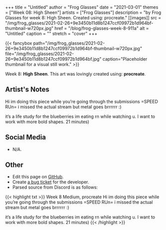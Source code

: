 +++
title =       "Untitled"
author =      "Frog Glasses"
date =        "2021-03-01"
themes =      ["Week 08: High Sheen"]
artists =     ["Frog Glasses"]
description = "by Frog Glasses for week 8: High Sheen. Created using: procreate."
[[images]]
      src = "/img/frog_glasses/2021-02-26+9e3450b11d8b1247ccf09972b1d964bf-thumbnail-w720px.jpg"
      href = "/blog/frog-glasses-week-8-911a"
      alt = "Untitled"
      caption = ""
      stretch = "cover"
+++

{{< fancybox path="/img/frog_glasses/2021-02-26+9e3450b11d8b1247ccf09972b1d964bf-thumbnail-w720px.jpg" file="/img/frog_glasses/2021-02-26+9e3450b11d8b1247ccf09972b1d964bf.jpg" caption="Placeholder thumbnail for a visual still work." >}}


Week 8: **High Sheen**. This art was lovingly created using: **procreate**.

## Artist's Notes

Hi im doing this piece while you’re going through the submissions =SPEED RUn= i missed the actual stream but metal goes brrrrrr :) 

it’s  a life study for the blueberries im eating rn while watching u. I want to work with more bold shapes. 21 minutes)

## Social Media

- N/A.

## Other

- Edit this page on [GitHub](https://github.com/teaminkling/web-refresh/edit/main/content/blog/frog-glasses-week-8-911a.md).
- Create [a bug ticket](https://github.com/teaminkling/web-refresh/issues/new?assignees=&labels=bug&template=problem-report.md&title=) for the developer.
- Parsed source from Discord is as follows:

{{< highlight txt >}}
Week 8
Medium, procreate 
Hi im doing this piece while you’re going through the submissions =SPEED RUn= i missed the actual stream but metal goes brrrrrr :) 

it’s  a life study for the blueberries im eating rn while watching u. I want to work with more bold shapes. 21 minutes)
{{< /highlight >}}
